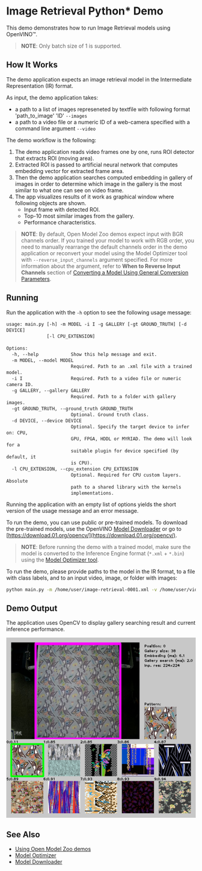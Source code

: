 # Image Retrieval Python* Demo

This demo demonstrates how to run Image Retrieval models using OpenVINO&trade;.

> **NOTE**: Only batch size of 1 is supported.

## How It Works

The demo application expects an image retrieval model in the Intermediate Representation (IR) format.

As input, the demo application takes:
* a path to a list of images represeneted by textfile with following format 'path_to_image' 'ID' `--images`
* a path to a video file or a numeric ID of a web-camera specified with a command line argument `--video`

The demo workflow is the following:

1. The demo application reads video frames one by one, runs ROI detector that extracts ROI (moving area).
2. Extracted ROI is passed to artificial neural network that computes embedding vector for extracted frame area.
3. Then the demo application searches computed embedding in gallery of images in order to determine which image in the gallery is the most similar to what one can see on video frame.
4. The app visualizes results of it work as graphical window where following objects are shown.
    - Input frame with detected ROI.
    - Top-10 most similar images from the gallery.
    - Performance characteristics.

> **NOTE**: By default, Open Model Zoo demos expect input with BGR channels order. If you trained your model to work with RGB order, you need to manually rearrange the default channels order in the demo application or reconvert your model using the Model Optimizer tool with `--reverse_input_channels` argument specified. For more information about the argument, refer to **When to Reverse Input Channels** section of [Converting a Model Using General Conversion Parameters](https://docs.openvinotoolkit.org/latest/_docs_MO_DG_prepare_model_convert_model_Converting_Model_General.html).

## Running

Run the application with the `-h` option to see the following usage message:

```
usage: main.py [-h] -m MODEL -i I -g GALLERY [-gt GROUND_TRUTH] [-d DEVICE]
               [-l CPU_EXTENSION]

Options:
  -h, --help            Show this help message and exit.
  -m MODEL, --model MODEL
                        Required. Path to an .xml file with a trained model.
  -i I                  Required. Path to a video file or numeric camera ID.
  -g GALLERY, --gallery GALLERY
                        Required. Path to a folder with gallery images.
  -gt GROUND_TRUTH, --ground_truth GROUND_TRUTH
                        Optional. Ground truth class.
  -d DEVICE, --device DEVICE
                        Optional. Specify the target device to infer on: CPU,
                        GPU, FPGA, HDDL or MYRIAD. The demo will look for a
                        suitable plugin for device specified (by default, it
                        is CPU).
  -l CPU_EXTENSION, --cpu_extension CPU_EXTENSION
                        Optional. Required for CPU custom layers. Absolute
                        path to a shared library with the kernels
                        implementations.
```

Running the application with an empty list of options yields the short version of the usage message and an error message.

To run the demo, you can use public or pre-trained models. To download the pre-trained models, use the OpenVINO [Model Downloader](../../../tools/downloader/README.md) or go to [https://download.01.org/opencv/](https://download.01.org/opencv/).

> **NOTE**: Before running the demo with a trained model, make sure the model is converted to the Inference Engine format (`*.xml` + `*.bin`) using the [Model Optimizer tool](https://docs.openvinotoolkit.org/latest/_docs_MO_DG_Deep_Learning_Model_Optimizer_DevGuide.html).

To run the demo, please provide paths to the model in the IR format, to a file with class labels, and to an input video, image, or folder with images:
```bash
python main.py -m /home/user/image-retrieval-0001.xml -v /home/user/video.dav.mp4 -i /home/user/list.txt --ground_truth text_label
```

## Demo Output

The application uses OpenCV to display gallery searching result and current inference performance.

![](./image_retrieval_demo.jpg)

## See Also
* [Using Open Model Zoo demos](../../README.md)
* [Model Optimizer](https://docs.openvinotoolkit.org/latest/_docs_MO_DG_Deep_Learning_Model_Optimizer_DevGuide.html)
* [Model Downloader](../../../tools/downloader/README.md)
